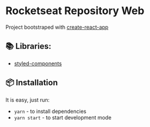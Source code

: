 # Rocketseat Repository Web

Project bootstraped with [create-react-app](https://github.com/facebook/create-react-app)

## 📚 Libraries:

* [styled-components](https://styled-components.com/)

## 📦 Installation

It is easy, just run:

* `yarn` - to install dependencies
* `yarn start` - to start development mode
